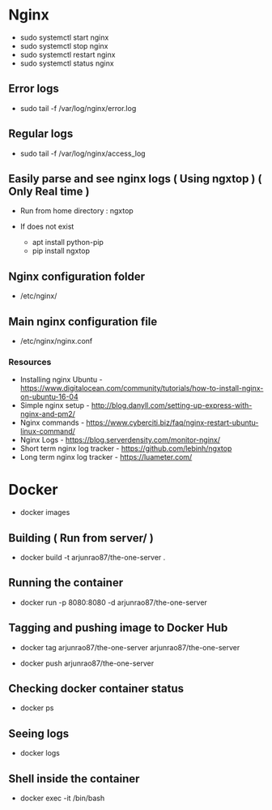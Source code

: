 # Nginx

- sudo systemctl start nginx
- sudo systemctl stop nginx
- sudo systemctl restart nginx
- sudo systemctl status nginx

## Error logs

- sudo tail -f /var/log/nginx/error.log

## Regular logs

- sudo tail -f /var/log/nginx/access_log

## Easily parse and see nginx logs ( Using ngxtop ) ( Only Real time )

- Run from home directory : ngxtop

- If does not exist
  - apt install python-pip
  - pip install ngxtop

## Nginx configuration folder

- /etc/nginx/

## Main nginx configuration file

- /etc/nginx/nginx.conf

### Resources

- Installing nginx Ubuntu - https://www.digitalocean.com/community/tutorials/how-to-install-nginx-on-ubuntu-16-04
- Simple nginx setup - http://blog.danyll.com/setting-up-express-with-nginx-and-pm2/
- Nginx commands - https://www.cyberciti.biz/faq/nginx-restart-ubuntu-linux-command/
- Nginx Logs - https://blog.serverdensity.com/monitor-nginx/
- Short term nginx log tracker - https://github.com/lebinh/ngxtop
- Long term nginx log tracker - https://luameter.com/

# Docker

- docker images

## Building ( Run from server/ )

- docker build -t arjunrao87/the-one-server .

## Running the container

- docker run -p 8080:8080 -d arjunrao87/the-one-server

## Tagging and pushing image to Docker Hub

- docker tag arjunrao87/the-one-server arjunrao87/the-one-server

- docker push arjunrao87/the-one-server

## Checking docker container status

- docker ps <container id>

## Seeing logs

- docker logs <container id>

## Shell inside the container

- docker exec -it <container id> /bin/bash
